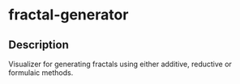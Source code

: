 # fractal-generator

## Description
Visualizer for generating fractals using either additive, reductive or formulaic methods.